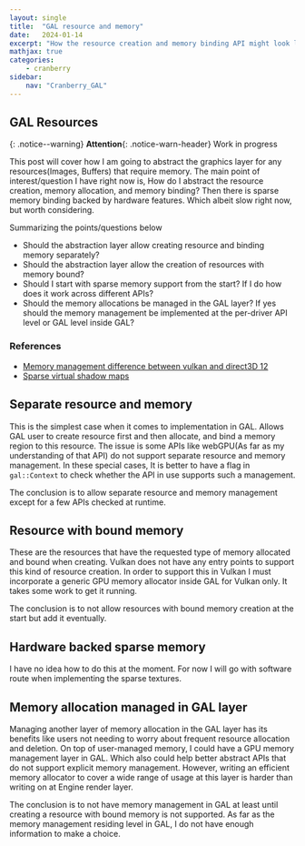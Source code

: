 ```yaml
---
layout: single
title:  "GAL resource and memory"
date:   2024-01-14
excerpt: "How the resource creation and memory binding API might look like"
mathjax: true
categories: 
    - cranberry
sidebar:
    nav: "Cranberry_GAL"
---
```


## GAL Resources

{: .notice--warning}
**Attention**{: .notice-warn-header} Work in progress

This post will cover how I am going to abstract the graphics layer for any resources(Images, Buffers) that require memory.
The main point of interest/question I have right now is, How do I abstract the resource creation, memory allocation, and memory binding?
Then there is sparse memory binding backed by hardware features. Which albeit slow right now, but worth considering.

Summarizing the points/questions below

- Should the abstraction layer allow creating resource and binding memory separately?
- Should the abstraction layer allow the creation of resources with memory bound?
- Should I start with sparse memory support from the start? If I do how does it work across different APIs?
- Should the memory allocations be managed in the GAL layer? If yes should the memory management be implemented at the per-driver API level or GAL level inside GAL?

### References

- [Memory management difference between vulkan and direct3D 12]
- [Sparse virtual shadow maps]

## Separate resource and memory

This is the simplest case when it comes to implementation in GAL. Allows GAL user to create resource first and then allocate, and bind a memory region to this resource.
The issue is some APIs like webGPU(As far as my understanding of that API) do not support separate resource and memory management.
In these special cases, It is better to have a flag in `gal::Context` to check whether the API in use supports such a management.

The conclusion is to allow separate resource and memory management except for a few APIs checked at runtime.

## Resource with bound memory

These are the resources that have the requested type of memory allocated and bound when creating. Vulkan does not have any entry points to support this kind of resource creation. In order to support this in Vulkan I must incorporate a generic GPU memory allocator inside GAL for Vulkan only. It takes some work to get it running.

The conclusion is to not allow resources with bound memory creation at the start but add it eventually.

## Hardware backed sparse memory

I have no idea how to do this at the moment. For now I will go with software route when implementing the sparse textures.

## Memory allocation managed in GAL layer

Managing another layer of memory allocation in the GAL layer has its benefits like users not needing to worry about frequent resource allocation and deletion.
On top of user-managed memory, I could have a GPU memory management layer in GAL. Which also could help better abstract APIs that do not support explicit memory management.
However, writing an efficient memory allocator to cover a wide range of usage at this layer is harder than writing on at Engine render layer.

The conclusion is to not have memory management in GAL at least until creating a resource with bound memory is not supported.
As far as the memory management residing level in GAL, I do not have enough information to make a choice.

[//]: # (Below are link reference definitions)
[Memory management difference between vulkan and direct3D 12]: https://www.asawicki.info/articles/memory_management_vulkan_direct3d_12.php5
[Sparse virtual shadow maps]: https://ktstephano.github.io/rendering/stratusgfx/svsm
